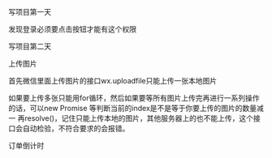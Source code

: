 写项目第一天

发现登录必须要点击按钮才能有这个权限

写项目第二天

上传图片

首先微信里面上传图片的接口wx.uploadfile只能上传一张本地图片

如果要上传多张只能用for循环，然后如果要等所有图片上传完再进行一系列操作的话，可以new Promise 等判断当前的index是不是等于你要上传的图片的数量减一 再resolve()，记住只能上传本地的图片，其他服务器上的也不能上传，这个接口会自动检验，不符合要求的会报错。

订单倒计时